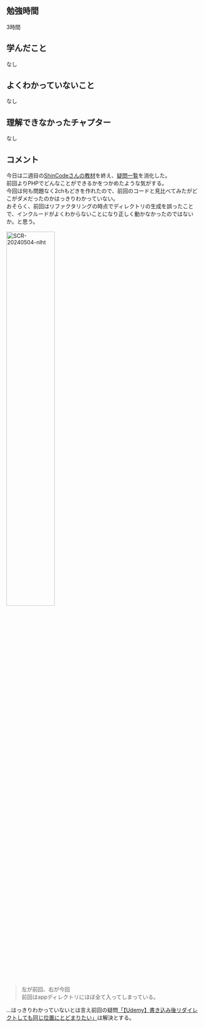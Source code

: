 ## 勉強時間
3時間　<!-- 15分はキリが悪いので繰り下げる -->
<!--　ChatAIにコピペ用
13:30に開始し、（16:00から16:30まで休憩）、に17:00終了した場合の稼働時間を計算して少数表記で書いてください。カッコ内に時間が書かれていない場合はカッコ内を無視してください。また、無駄を省きたいので必要な情報のみ書いてください。
-->



## 学んだこと
なし
<!-- 複数ある場合は***で区切る -->



## よくわかっていないこと
なし
<!-- 複数ある場合は***で区切る -->



## 理解できなかったチャプター
なし



## コメント
今日は二週目の[ShinCodeさんの教材](https://www.udemy.com/course/php-2channel-board-tutorial/?couponCode=ST7MT41824)を終え、[疑問一覧](https://github.com/suzukidog/TIL/blob/main/UnfamiliarConcepts.md)を消化した。
<br>前回よりPHPでどんなことができるかをつかめたような気がする。
<br>今回は何も問題なく2chもどきを作れたので、前回のコードと見比べてみたがどこがダメだったのかはっきりわかっていない。
<br>おそらく、前回はリファクタリングの時点でディレクトリの生成を誤ったことで、インクルードがよくわからないことになり正しく動かなかったのではないか。と思う。
<br><br><img width="50%" alt="SCR-20240504-nlht" src="https://github.com/suzukidog/TIL/assets/54813237/ce2ca22d-728c-401f-b575-0b06faeeca71">
> 左が前回、右が今回
> <br>前回はappディレクトリにほぼ全て入ってしまっている。

…はっきりわかっていないとは言え前回の疑問[「【Udemy】書き込み後リダイレクトしても同じ位置にとどまりたい」](https://github.com/suzukidog/TIL/blob/main/2024/04/25.md#%E3%82%88%E3%81%8F%E3%82%8F%E3%81%8B%E3%81%A3%E3%81%A6%E3%81%84%E3%81%AA%E3%81%84%E3%81%93%E3%81%A8)は解決とする。




<!--
> [!NOTE]
> 使用用途例：補足説明や関連情報を提供するとき。

> [!TIP]
> 使用用途例：便利なショートカットやテクニックを共有するとき

> [!IMPORTANT]
> 使用用途例：ユーザーが必ず知っておくべき情報を強調するとき。

> [!WARNING]
> 使用用途例：緊急の対応が必要な事態を通知するとき。

> [!CAUTION]
> 使用用途例：ユーザーが慎重に検討すべき事項を指摘するとき。
-->
